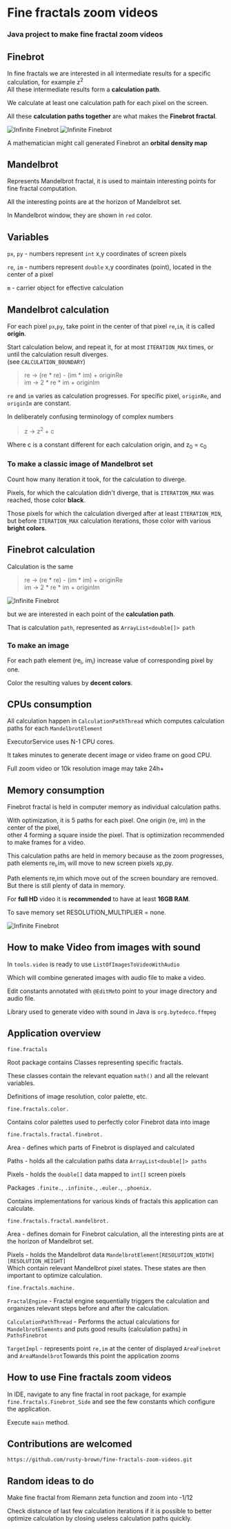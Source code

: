 # Fine fractals zoom videos

### Java project to make fine fractal zoom videos

## Finebrot

In fine fractals we are interested in all intermediate results for a specific calculation, for example z<sup>2</sup>  
All these intermediate results form a **calculation path**.

We calculate at least one calculation path for each pixel on the screen.

All these **calculation paths together** are what makes the **Finebrot fractal**.

![Infinite Finebrot](src/main/resources/images/Finebrot.jpg)
![Infinite Finebrot](src/main/resources/images/Fat-Star.jpg)

A mathematician might call generated Finebrot an **orbital density map**

## Mandelbrot

Represents Mandelbrot fractal, it is used to maintain interesting points for fine fractal computation.

All the interesting points are at the horizon of Mandelbrot set.

In Mandelbrot window, they are shown in `red` color.

## Variables

`px`, `py` - numbers represent `int` x,y coordinates of screen pixels

`re`, `im` - numbers represent `double` x,y coordinates (point), located in the center of a pixel

`m` - carrier object for effective calculation

## Mandelbrot calculation

For each pixel `px`,`py`, take point in the center of that pixel `re`,`im`, it is called **origin**.

Start calculation below, and repeat it, for at most `ITERATION_MAX` times, or until the calculation result diverges.   
(see `CALCULATION_BOUNDARY`)

> re -> (re * re) - (im * im) + originRe  
> im -> 2 * re * im + originIm

`re` and `im` varies as calculation progresses.
For specific pixel, `originRe`, and `originIm` are constant.

In deliberately confusing terminology of complex numbers

> z -> z<sup>2</sup> + c

Where c is a constant different for each calculation origin, and z<sub>0</sub> = c<sub>0</sub>

### To make a classic image of Mandelbrot set

Count how many iteration it took, for the calculation to diverge.

Pixels, for which the calculation didn't diverge, that is `ITERATION_MAX` was reached, those color **black**.

Those pixels for which the calculation diverged after at least `ITERATION_MIN`, but before `ITERATION_MAX`
calculation iterations, those color with various **bright colors**.

## Finebrot calculation

Calculation is the same

> re -> (re * re) - (im * im) + originRe  
> im -> 2 * re * im + originIm

![Infinite Finebrot](src/main/resources/images/Infinite-Finebrot.jpg)


but we are interested in each point of the **calculation path**.

That is calculation `path`, represented as `ArrayList<double[]> path`

### To make an image

For each path element (re<sub>i</sub>, im<sub>i</sub>) increase value of corresponding pixel by one.

Color the resulting values by **decent colors**.

## CPUs consumption

All calculation happen in `CalculationPathThread` which computes calculation paths for each `MandelbrotElement`

ExecutorService uses N-1 CPU cores.

It takes minutes to generate decent image or video frame on good CPU.

Full zoom video or 10k resolution image may take 24h+

## Memory consumption

Finebrot fractal is held in computer memory as individual calculation paths.

With optimization, it is 5 paths for each pixel. One origin (re, im) in the center of the pixel,  
other 4 forming a square inside the pixel. That is optimization recommended to make frames for a video.

This calculation paths are held in memory because as the zoom progresses,   
path elements re<sub>i</sub>,im<sub>i</sub> will move to new screen pixels xp,py.

Path elements re,im which move out of the screen boundary are removed. But there is still plenty of data in memory.

For **full HD** video it is **recommended** to have at least **16GB RAM**.

To save memory set RESOLUTION_MULTIPLIER = none.

![Infinite Finebrot](src/main/resources/images/Euler.jpg)

## How to make Video from images with sound

In `tools.video` is ready to use `ListOfImagesToVideoWithAudio`

Which will combine generated images with audio file to make a video.

Edit constants annotated with `@EditMe`to point to your image directory and audio file.

Library used to generate video with sound in Java is `org.bytedeco.ffmpeg`

## Application overview

`fine.fractals`

Root package contains Classes representing specific fractals.

These classes contain the relevant equation `math()` and all the relevant variables.

Definitions of image resolution, color palette, etc.

`fine.fractals.color.`

Contains color palettes used to perfectly color Finebrot data into image

`fine.fractals.fractal.finebrot.`

Area - defines which parts of Finebrot is displayed and calculated

Paths - holds all the calculation paths data `ArrayList<double[]> paths`

Pixels - holds the `double[]` data mapped to `int[]` screen pixels

Packages `.finite.`, `.infinite.`, `.euler.`, `.phoenix.`

Contains implementations for various kinds of fractals this application can calculate.

`fine.fractals.fractal.mandelbrot.`

Area - defines domain for Finebrot calculation, all the interesting pints are at the horizon of Mandelbrot set.

Pixels - holds the Mandelbrot data `MandelbrotElement[RESOLUTION_WIDTH][RESOLUTION_HEIGHT]`    
Which contain relevant Mandelbrot pixel states. These states are then important to optimize calculation.

`fine.fractals.machine.`

`FractalEngine` - Fractal engine sequentially triggers the calculation and organizes relevant steps before and after the calculation.

`CalculationPathThread` - Performs the actual calculations for `MandelbrotElements` and
puts good results (calculation paths) in `PathsFinebrot`

`TargetImpl` - represents point `re,im` at the center of displayed `AreaFinebrot` and `AreaMandelbrot`Towards this point
the application zooms

## How to use Fine fractals zoom videos

In IDE, navigate to any fine fractal in root package, for example `fine.fractals.Finebrot_Side`
and see the few constants which configure the application.

Execute `main` method.

## Contributions are welcomed

```
https://github.com/rusty-brown/fine-fractals-zoom-videos.git
```

## Random ideas to do

Make fine fractal from Riemann zeta function and zoom into -1/12

Check distance of last few calculation iterations if it is possible to better optimize calculation by closing useless
calculation paths quickly.
